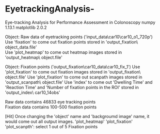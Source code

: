 # EyetrackingAnalysis-
Eye-tracking Analysis for Performance Assessment in Colonoscopy
numpy 1.13.1
matplotlib 2.0.2

Object: Raw data of eyetracking points ('input_data\car10\car10_o1_720p')
Use 'fixation' to come out fixation points stored in 'output_fixation\ object_data.file'  
Use 'plot_heatmap' to come out  heatmap images stored in 'output_heatmap\ object.file'

Object: Fixation points ('output_fixation\car10_data\car10_fix_1')
Use 'plot_fixation' to come out  fixation images stored in 'output_fixation\ object.file'
Use 'plot_fixation' to come out  scanpath images stored in 'output_scanpath\ object.file'
Use 'index' to come out 'Dwelling Time' and 'Reaction Time' and  'Number of fixation points in the ROI' stored in  'output_index\ car10_14obs'

Raw data contains 46833 eye tracking points  
Fixation data contains 100-500 fixation points

[Hit]
Once changing the 'object' name and  'backgroumd image' name, it would come out all output images. 
'plot_heatmap'
'plot_fixation'
'plot_scanpth': select 1 out of 5 Fixation points
